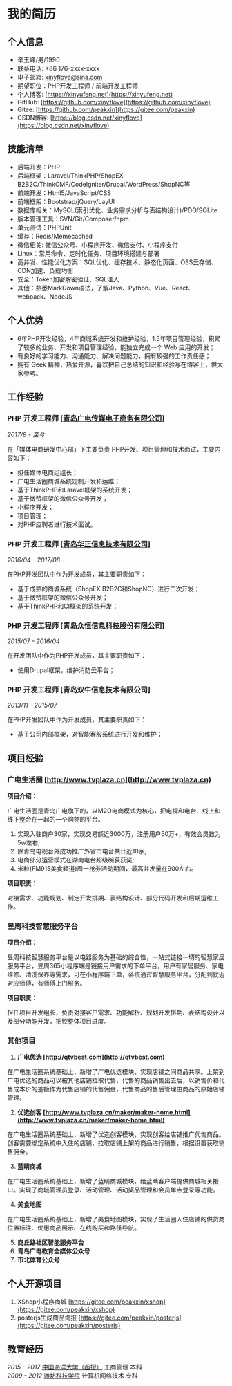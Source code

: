 # 我的简历

## 个人信息

- 辛玉峰/男/1990
- 联系电话: +86 176-xxxx-xxxx
- 电子邮箱: [xinyflove&#64;sina.com](xinyflove&#64;sina.com)
- 期望职位：PHP开发工程师 / 前端开发工程师
- 个人博客: [https://xinyufeng.net](https://xinyufeng.net)
- GitHub: [https://github.com/xinyflove](https://github.com/xinyflove)
- Gitee: [https://github.com/peakxin](https://gitee.com/peakxin)
- CSDN博客: [https://blog.csdn.net/xinyflove](https://blog.csdn.net/xinyflove)

## 技能清单

- 后端开发：PHP
- 后端框架：Laravel/ThinkPHP/ShopEX B2B2C/ThinkCMF/CodeIgniter/Drupal/WordPress/ShopNC等
- 前端开发：Html5/JavaScript/CSS
- 前端框架：Bootstrap/jQuery/LayUI
- 数据库相关：MySQL(索引优化、业务需求分析与表结构设计)/PDO/SQLite
- 版本管理工具：SVN/Git/Composer/npm
- 单元测试：PHPUnit
- 缓存：Redis/Memecached
- 微信相关: 微信公众号、小程序开发、微信支付、小程序支付
- Linux：常用命令、定时化任务、项目环境搭建与部署
- 高并发、性能优化方案：SQL优化、缓存技术、静态化页面、OSS云存储、CDN加速、负载均衡
- 安全：Token加密解密验证、SQL注入
- 其他：熟悉MarkDown语法，了解Java、Python、Vue、React、webpack、NodeJS

## 个人优势

- 6年PHP开发经验，4年商城系统开发和维护经验，1.5年项目管理经验，积累了较多的业务、开发和项目管理经验，能独立完成一个 Web 应用的开发；
- 有良好的学习能力、沟通能力、解决问题能力，拥有较强的工作责任感；
- 拥有 Geek 精神，热爱开源，喜欢把自己总结的知识和经验写在博客上，供大家参考。

## 工作经验

### **PHP 开发工程师** [[青岛广电传媒电子商务有限公司](http://www.qtvinfo.com)]

*2017/8 - 至今*

在「媒体电商研发中心部」下主要负责 PHP开发、项目管理和技术面试，主要内容如下：

* 担任媒体电商组组长；
* 广电生活圈商城系统定制开发和运维；
* 基于ThinkPHP和Laravel框架的系统开发；
* 基于微赞框架的微信公众号开发；
* 小程序开发；
* 项目管理；
* 对PHP应聘者进行技术面试。


### **PHP 开发工程师** [[青岛华正信息技术有限公司](http://www.huazhenginfo.com)]

*2016/04 - 2017/08*

在PHP开发团队中作为开发成员，其主要职责如下：

* 基于成熟的商城系统（ShopEX B2B2C和ShopNC）进行二次开发；
* 基于微赞框架的微信公众号开发；
* 基于ThinkPHP和CI框架的系统开发；


### **PHP 开发工程师** [[青岛众恒信息科技股份有限公司](http://www.zehin.com.cn)]

*2015/07 - 2016/04*

在开发团队中作为PHP开发成员，其主要职责如下：

* 使用Drupal框架，维护消防云平台；

### **PHP 开发工程师** [青岛双牛信息技术有限公司]

*2013/11 - 2015/07*

在PHP开发团队中作为开发成员，其主要职责如下：

* 基于公司内部框架，对智能客服系统进行开发和维护；

## 项目经验

### 广电生活圈 [http://www.tvplaza.cn](http://www.tvplaza.cn)
 
**项目介绍：**

广电生活圈是青岛广电旗下的，以M2O电商模式为核心，把电视和电台、线上和线下整合在一起的一个购物的平台。
1. 实现入驻商户30家，实现交易额近3000万，注册用户50万+，有效会员数为5w左右;
2. 除青岛电视台外成功推广外省市电台共计近10家;
3. 电商部分运营模式在湖南电台超级碗获获奖;
4. 米粒(FM915美食频道)周一抢券活动期间，最高并发量在900左右。

**项目职责：**

对接需求、功能规划、制定开发排期、表结构设计、部分代码开发和后期运维工作。

### 昱周科技智慧服务平台

**项目介绍：**

昱周科技智慧服务平台是以电器服务为基础的综合性，一站式链接一切的智慧家居服务平台，昱周365小程序端是链接用户需求的下单平台，用户有家居服务、家电维修、清洗保养等需求，可在小程序端下单，系统通过智慧服务平台，分配到就近对应师傅，有师傅上门服务。

**项目职责：**

担任项目开发组长，负责对接客户需求、功能解析、规划开发排期、表结构设计以及部分功能开发，把控整体项目进度。

### 其他项目

1. **广电优选 [http://qtvbest.com](http://qtvbest.com)**

在广电生活圈系统基础上，新增了广电优选模块，实现店铺之间商品共享。上架到广电优选的商品可以被其他店铺拉取代售，代售的商品销售出去后，以销售价和代售成本价的差额作为代售店铺的代售佣金，代售商品的售后管理由商品的原始店铺管理。

2. **优选创客 [http://www.tvplaza.cn/maker/maker-home.html](http://www.tvplaza.cn/maker/maker-home.html)** 

在广电生活圈系统基础上，新增了优选创客模块，实现创客给店铺推广代售商品。创客需要绑定系统中入住的店铺，拉取店铺上架的商品进行销售，根据设置获取销售佣金。

3. **蓝睛商城**

在广电生活圈系统基础上，新增了蓝睛商城模块，给蓝睛客户端提供商城相关接口。实现了商城管理员登录、活动管理、活动奖品管理和会员单点登录等功能。

4. **美食地图**

在广电生活圈系统基础上，新增了美食地图模块，实现了生活圈入住店铺的供货商位置标注、优惠商品展示、在线购买和路径导航。

5. **商丘路社区智能服务平台**
6. **青岛广电教育全媒体公众号**
7. **市北体育公众号**

## 个人开源项目

1. XShop小程序商城 [https://gitee.com/peakxin/xshop](https://gitee.com/peakxin/xshop)
2. posterjs生成商品海报 [https://gitee.com/peakxin/posterjs](https://gitee.com/peakxin/posterjs)

## 教育经历

*2015 - 2017* [中国海洋大学（函授）](http://jxjy.ouc.edu.cn/) 工商管理 本科  
*2009 - 2012* [潍坊科技学院](http://www.wfust.edu.cn/) 计算机网络技术 专科

